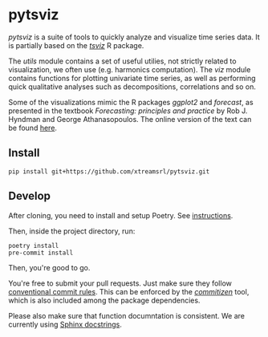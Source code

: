 # pytsviz

*pytsviz* is a suite of tools to quickly analyze and visualize time series data. It is partially based on the [*tsviz*](https://github.com/xtreamsrl/tsviz) R package.

The *utils* module contains a set of useful utilies, not strictly related to visualization, we often use (e.g. harmonics computation).
The *viz* module contains functions for plotting univariate time series, as well as performing quick qualitative analyses such as decompositions, correlations and so on.

Some of the visualizations mimic the R packages *ggplot2* and *forecast*, as presented in the textbook *Forecasting: principles and practice* by Rob J. Hyndman and George Athanasopoulos.
The online version of the text can be found [here](https://otexts.com/fpp3/).

## Install

```shell
pip install git+https://github.com/xtreamsrl/pytsviz.git
```

## Develop

After cloning, you need to install and setup Poetry. See [instructions](https://github.com/python-poetry/poetry#installation).

Then, inside the project directory, run:

```shell
poetry install
pre-commit install
```

Then, you're good to go.

You're free to submit your pull requests. Just make sure they follow [conventional commit rules](https://www.conventionalcommits.org/en/v1.0.0/#specification). This can be enforced by the [*commitizen*](https://commitizen-tools.github.io/commitizen/) tool, which is also included among the package dependencies.

Please also make sure that function documntation is consistent. We are currently using [Sphinx docstrings](https://sphinx-rtd-tutorial.readthedocs.io/en/latest/docstrings.html).
